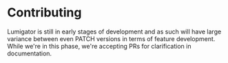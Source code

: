 # Contributing

Lumigator is still in early stages of development and as such will have 
large variance between even PATCH versions in terms of feature development. 
While we're in this phase, we're accepting PRs for clarification in documentation. 

